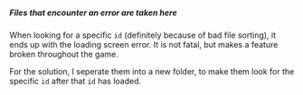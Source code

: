 ##### Files that encounter an error are taken here
When looking for a specific `id` (definitely because of bad file sorting), it ends up with the loading screen error. It is not fatal, but makes a feature broken throughout the game.

For the solution, I seperate them into a new folder, to make them look for the specific `id` after that `id` has loaded.